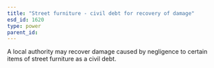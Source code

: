 ```yaml
---
title: "Street furniture - civil debt for recovery of damage"
esd_id: 1620
type: power
parent_id:  
---
```


A local authority may recover damage caused by negligence to certain items of street furniture as a civil debt.

